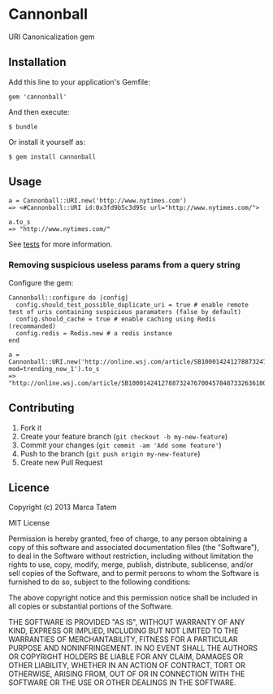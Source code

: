 # Cannonball

URI Canonicalization gem

## Installation

Add this line to your application's Gemfile:

    gem 'cannonball'

And then execute:

    $ bundle

Or install it yourself as:

    $ gem install cannonball

## Usage

    a = Cannonball::URI.new('http://www.nytimes.com')
    => <#Cannonball::URI id:0x3fd9b5c3d95c url="http://www.nytimes.com/">

    a.to_s
    => "http://www.nytimes.com/"

See [tests](spec/cannonball_spec.rb) for more information.

### Removing suspicious useless params from a query string

Configure the gem:

    Cannonball::configure do |config|
      config.should_test_possible_duplicate_uri = true # enable remote test of uris containing suspicious paramaters (false by default)
      config.should_cache = true # enable caching using Redis (recommanded)
      config.redis = Redis.new # a redis instance
    end

    a = Cannonball::URI.new('http://online.wsj.com/article/SB10001424127887324767004578487332636180800.html?mod=trending_now_1').to_s
    => "http://online.wsj.com/article/SB10001424127887324767004578487332636180800.html"


## Contributing

1. Fork it
2. Create your feature branch (`git checkout -b my-new-feature`)
3. Commit your changes (`git commit -am 'Add some feature'`)
4. Push to the branch (`git push origin my-new-feature`)
5. Create new Pull Request

## Licence

Copyright (c) 2013 Marca Tatem

MIT License

Permission is hereby granted, free of charge, to any person obtaining
a copy of this software and associated documentation files (the
"Software"), to deal in the Software without restriction, including
without limitation the rights to use, copy, modify, merge, publish,
distribute, sublicense, and/or sell copies of the Software, and to
permit persons to whom the Software is furnished to do so, subject to
the following conditions:

The above copyright notice and this permission notice shall be
included in all copies or substantial portions of the Software.

THE SOFTWARE IS PROVIDED "AS IS", WITHOUT WARRANTY OF ANY KIND,
EXPRESS OR IMPLIED, INCLUDING BUT NOT LIMITED TO THE WARRANTIES OF
MERCHANTABILITY, FITNESS FOR A PARTICULAR PURPOSE AND
NONINFRINGEMENT. IN NO EVENT SHALL THE AUTHORS OR COPYRIGHT HOLDERS BE
LIABLE FOR ANY CLAIM, DAMAGES OR OTHER LIABILITY, WHETHER IN AN ACTION
OF CONTRACT, TORT OR OTHERWISE, ARISING FROM, OUT OF OR IN CONNECTION
WITH THE SOFTWARE OR THE USE OR OTHER DEALINGS IN THE SOFTWARE.